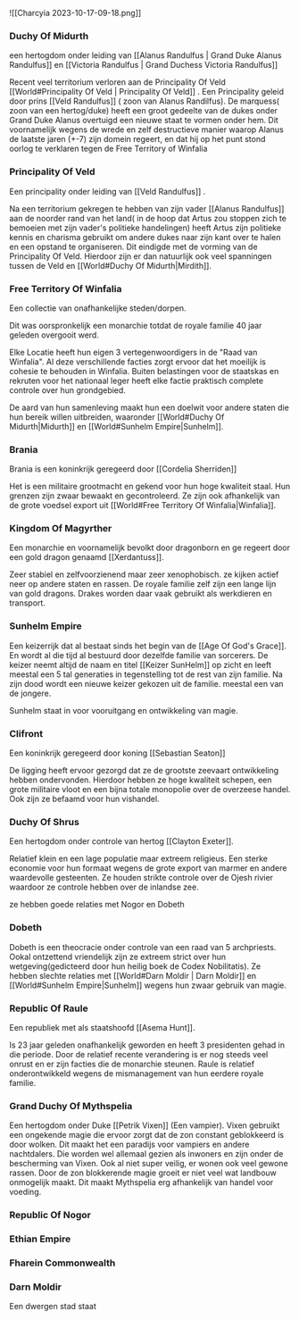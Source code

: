 ![[Charcyia 2023-10-17-09-18.png]]
### Duchy Of Midurth
een hertogdom onder leiding van [[Alanus Randulfus | Grand Duke Alanus Randulfus]] en [[Victoria Randulfus | Grand Duchess Victoria Randulfus]]

Recent veel territorium verloren aan de  Principality Of Veld [[World#Principality Of Veld | Principality Of Veld]] . 
Een Principality geleid door prins [[Veld Randulfus]] ( zoon van Alanus Randilfus). De marquess( zoon van een hertog/duke) heeft een groot gedeelte van de dukes onder Grand Duke Alanus overtuigd een nieuwe staat te vormen onder hem.
Dit voornamelijk wegens de wrede en zelf destructieve manier waarop Alanus de laatste jaren (+-7) zijn domein regeert, en dat hij op het punt stond oorlog te verklaren tegen de Free Territory of Winfalia
### Principality Of Veld
Een principality onder leiding van [[Veld Randulfus]] .  

Na een territorium gekregen te hebben van zijn vader [[Alanus Randulfus]] aan de noorder rand van het land( in de hoop dat Artus zou stoppen zich te bemoeien met zijn vader's politieke handelingen) heeft Artus zijn politieke kennis en charisma gebruikt om andere dukes  naar zijn kant over te halen en een opstand te organiseren. Dit eindigde met de vorming van de Principality Of Veld.
Hierdoor zijn er dan natuurlijk ook veel spanningen tussen de Veld en [[World#Duchy Of Midurth|Mirdith]].

### Free Territory Of Winfalia
Een collectie van onafhankelijke steden/dorpen.

Dit was oorspronkelijk een monarchie totdat de royale familie 40 jaar geleden overgooit werd.

Elke Locatie heeft hun eigen 3 vertegenwoordigers in de "Raad van Winfalia". Al deze verschillende facties zorgt ervoor dat het moeilijk is cohesie te behouden in Winfalia. Buiten belastingen voor de staatskas en rekruten voor  het nationaal leger heeft elke factie praktisch complete controle over hun grondgebied. 

De aard van hun samenleving maakt hun een doelwit voor andere staten die hun bereik willen uitbreiden, waaronder [[World#Duchy Of Midurth|Midurth]] en [[World#Sunhelm Empire|Sunhelm]]. 


### Brania
Brania is een koninkrijk geregeerd door [[Cordelia Sherriden]]

Het is een militaire grootmacht en gekend voor hun hoge kwaliteit staal. Hun grenzen zijn zwaar bewaakt en gecontroleerd. Ze zijn ook afhankelijk van de grote voedsel export uit [[World#Free Territory Of Winfalia|Winfalia]].

### Kingdom Of Magyrther
Een monarchie en voornamelijk bevolkt door dragonborn en ge regeert door een gold dragon genaamd [[Xerdantuss]].

Zeer stabiel en zelfvoorzienend maar zeer xenophobisch. ze kijken actief neer op andere staten en rassen. De royale familie zelf zijn een lange lijn van gold dragons. Drakes worden daar vaak gebruikt als werkdieren en transport. 
### Sunhelm Empire
Een keizerrijk dat al bestaat sinds het begin van de  [[Age Of God's Grace]]. En wordt al die tijd al bestuurd door dezelfde familie van sorcerers. De keizer neemt altijd de naam en titel [[Keizer SunHelm]] op zicht en leeft meestal een 5 tal generaties in tegenstelling tot de rest van zijn familie. Na zijn dood wordt een nieuwe keizer gekozen uit de familie. meestal een van de jongere.

Sunhelm staat in voor vooruitgang en ontwikkeling van magie.  
### Clifront
Een koninkrijk geregeerd door koning [[Sebastian Seaton]] 

De ligging heeft ervoor gezorgd dat ze de grootste zeevaart ontwikkeling hebben ondervonden.
Hierdoor hebben ze hoge kwaliteit schepen, een grote militaire vloot en een bijna totale monopolie over de overzeese handel. Ook zijn ze befaamd voor hun vishandel. 
### Duchy Of Shrus
Een hertogdom onder controle van hertog [[Clayton Exeter]].

Relatief klein en een lage populatie maar extreem religieus. Een sterke economie voor hun formaat wegens de grote export van marmer en andere waardevolle gesteenten. Ze houden strikte controle over de Ojesh rivier waardoor ze controle hebben over de inlandse zee.

ze hebben goede relaties met Nogor en Dobeth
### Dobeth
Dobeth is een theocracie onder controle van een raad van 5 archpriests. Ookal ontzettend vriendelijk zijn ze extreem strict over hun wetgeving(gedicteerd door hun heilig boek de Codex Nobilitatis). Ze hebben slechte relaties met [[World#Darn Moldir | Darn Moldir]] en [[World#Sunhelm Empire|Sunhelm]] wegens hun zwaar gebruik van magie.  
### Republic Of Raule
Een republiek met als staatshoofd [[Asema Hunt]].

Is 23 jaar geleden onafhankelijk geworden en heeft 3 presidenten gehad in die periode. Door de relatief recente verandering is er nog steeds veel onrust en er zijn facties die de monarchie steunen. Raule is relatief onderontwikkeld wegens de mismanagement van hun eerdere royale familie.
### Grand Duchy Of Mythspelia
Een hertogdom onder  Duke [[Petrik Vixen]] (Een vampier).
Vixen gebruikt een ongekende magie die ervoor zorgt dat de zon constant geblokkeerd is door wolken. Dit maakt het een paradijs voor vampiers en andere nachtdalers. Die worden wel allemaal gezien als inwoners en zijn onder de bescherming van Vixen. Ook al niet super veilig, er wonen ook veel gewone rassen. Door de zon blokkerende magie groeit er niet veel wat landbouw onmogelijk maakt. Dit maakt Mythspelia erg afhankelijk van handel voor voeding. 
### Republic Of Nogor



### Ethian Empire
### Fharein Commonwealth
### Darn Moldir
Een dwergen stad staat
